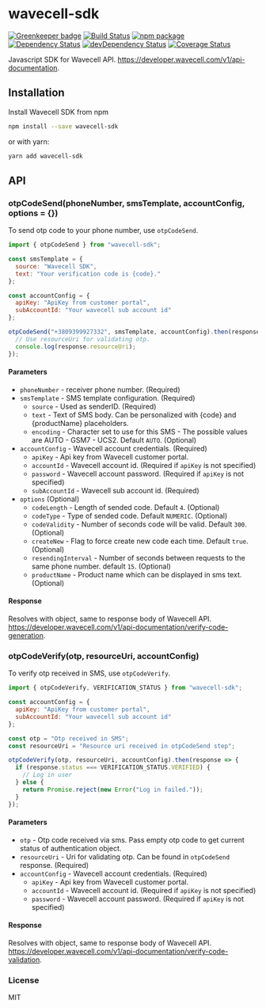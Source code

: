 # wavecell-sdk

[![Greenkeeper badge](https://badges.greenkeeper.io/andcards/wavecell-sdk.svg)](https://greenkeeper.io/)
[![Build Status](https://travis-ci.org/andcards/wavecell-sdk.svg?branch=master)](https://travis-ci.org/andcards/wavecell-sdk)
[![npm package](https://badge.fury.io/js/wavecell-sdk.svg)](https://www.npmjs.org/package/wavecell-sdk)
[![Dependency Status](https://david-dm.org/andcards/wavecell-sdk.svg)](https://david-dm.org/andcards/wavecell-sdk)
[![devDependency Status](https://david-dm.org/andcards/wavecell-sdk/dev-status.svg)](https://david-dm.org/andcards/wavecell-sdk#info=devDependencies)
[![Coverage Status](https://codecov.io/gh/andcards/wavecell-sdk/branch/master/graph/badge.svg)](https://codecov.io/gh/andcards/wavecell-sdk)

Javascript SDK for Wavecell API.
https://developer.wavecell.com/v1/api-documentation.

## Installation

Install Wavecell SDK from npm

```sh
npm install --save wavecell-sdk
```

or with yarn:

```sh
yarn add wavecell-sdk
```

## API

### otpCodeSend(phoneNumber, smsTemplate, accountConfig, options = {})

To send otp code to your phone number, use `otpCodeSend`.

```javascript
import { otpCodeSend } from "wavecell-sdk";

const smsTemplate = {
  source: "Wavecell SDK",
  text: "Your verification code is {code}."
};

const accountConfig = {
  apiKey: "ApiKey from customer portal",
  subAccountId: "Your wavecell sub account id"
};

otpCodeSend("+3809399927332", smsTemplate, accountConfig).then(response => {
  // Use resourceUri for validating otp.
  console.log(response.resourceUri);
});
```

#### Parameters

- `phoneNumber` - receiver phone number. (Required)
- `smsTemplate` - SMS template configuration. (Required)
  - `source` - Used as senderID. (Required)
  - `text` - Text of SMS body. Can be personalized with {code} and {productName}
    placeholders.
  - `encoding` - Character set to use for this SMS - The possible values are
    AUTO - GSM7 - UCS2. Default `AUTO`. (Optional)
- `accountConfig` - Wavecell account credentials. (Required)
  - `apiKey` - Api key from Wavecell customer portal.
  - `accountId` - Wavecell account id. (Required if `apiKey` is not specified)
  - `password` - Wavecell account password. (Required if `apiKey` is not
    specified)
  - `subAccountId` - Wavecell sub account id. (Required)
- `options` (Optional)
  - `codeLength` - Length of sended code. Default `4`. (Optional)
  - `codeType` - Type of sended code. Default `NUMERIC`. (Optional)
  - `codeValidity` - Number of seconds code will be valid. Default `300`.
    (Optional)
  - `createNew` - Flag to force create new code each time. Default `true`.
    (Optional)
  - `resendingInterval` - Number of seconds between requests to the same phone
    number. default `15`. (Optional)
  - `productName` - Product name which can be displayed in sms text. (Optional)

#### Response

Resolves with object, same to response body of Wavecell API.
https://developer.wavecell.com/v1/api-documentation/verify-code-generation.

### otpCodeVerify(otp, resourceUri, accountConfig)

To verify otp received in SMS, use `otpCodeVerify`.

```javascript
import { otpCodeVerify, VERIFICATION_STATUS } from "wavecell-sdk";

const accountConfig = {
  apiKey: "ApiKey from customer portal",
  subAccountId: "Your wavecell sub account id"
};

const otp = "Otp received in SMS";
const resourceUri = "Resource uri received in otpCodeSend step";

otpCodeVerify(otp, resourceUri, accountConfig).then(response => {
  if (response.status === VERIFICATION_STATUS.VERIFIED) {
    // Log in user
  } else {
    return Promise.reject(new Error("Log in failed."));
  }
});
```

#### Parameters

- `otp` - Otp code received via sms. Pass empty otp code to get current status
  of authentication object.
- `resourceUri` - Uri for validating otp. Can be found in `otpCodeSend`
  response. (Required)
- `accountConfig` - Wavecell account credentials. (Required)
  - `apiKey` - Api key from Wavecell customer portal.
  - `accountId` - Wavecell account id. (Required if `apiKey` is not specified)
  - `password` - Wavecell account password. (Required if `apiKey` is not
    specified)

#### Response

Resolves with object, same to response body of Wavecell API.
https://developer.wavecell.com/v1/api-documentation/verify-code-validation.

### License

MIT
